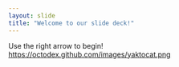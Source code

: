 ```yaml
---
layout: slide
title: "Welcome to our slide deck!"
---
```


Use the right arrow to begin!
https://octodex.github.com/images/yaktocat.png
